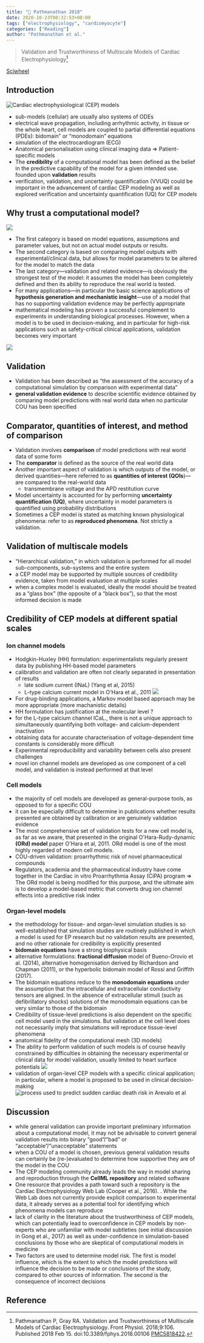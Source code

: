 ```yaml
---
title: "📒 Pathmanathan 2018"
date: 2020-10-23T00:32:53+08:00
tags: ["electrophysiology", "cardiomyocyte"]
categories: ["Reading"]
author: "Pathmanathan et al."
---
```


> Validation and Trustworthiness of Multiscale Models of Cardiac Electrophysiology[^Pathmanathan2018]

[Sciwheel](https://sciwheel.com/work/#/items/5042147)

<!--more-->

## Introduction
![](https://www.frontiersin.org/files/Articles/325032/fphys-09-00106-HTML/image_m/fphys-09-00106-g001.jpg "Cardiac electrophysiological (CEP) models")
* sub-models (cellular) are usually also systems of ODEs
* electrical wave propagation, including arrhythmic activity, in tissue or the whole heart, cell models are coupled to partial differential equations (PDEs): bidomain” or “monodomain” equations
* simulation of the electrocardiogram (ECG)
* Anatomical personalisation using clinical imaging data => Patient-specific models
* The **credibility** of a computational model has been defined as the belief in the predictive capability of the model for a given intended use. founded upon **validation** results
*  verification, validation, and uncertainty quantification (VVUQ) could be important in the advancement of cardiac CEP modeling as well as explored verification and uncertainty quantification (UQ) for CEP models

## Why trust a computational model?
![](https://www.frontiersin.org/files/Articles/325032/fphys-09-00106-HTML/image_m/fphys-09-00106-g002.jpg)
* The first category is based on model equations, assumptions and parameter values, but not on actual model outputs or results.
* The second category is based on comparing model outputs with experimental/clinical data, but allows for model parameters to be altered for the model to match the data
* The last category—validation and related evidence—is obviously the strongest test of the model: it assumes the model has been completely defined and then its ability to reproduce the real world is tested.
* For many applications—in particular the basic science applications of **hypothesis generation and mechanistic insight**—use of a model that has no supporting validation evidence may be perfectly appropriate
* mathematical modeling has proven a successful complement to experiments in understanding biological processes. However, when a model is to be used in decision-making, and in particular for high-risk applications such as safety-critical clinical applications, validation becomes very important

![](https://www.frontiersin.org/files/Articles/325032/fphys-09-00106-HTML/image_m/fphys-09-00106-t001.jpg)

## Validation
* Validation has been described as “the assessment of the accuracy of a computational simulation by comparison with experimental data”
* **general validation evidence** to describe scientific evidence obtained by comparing model predictions with real world data when no particular COU has been specified

## Comparator, quantities of interest, and method of comparison
* Validation involves **comparison** of model predictions with real world data of some form
* The **comparator** is defined as the source of the real world data
* Another important aspect of validation is which outputs of the model, or derived quantities—here referred to as **quantities of interest (QOIs**)—are compared to the real-world data
    * transmembrane voltage and the APD restitution curve
* Model uncertainty is accounted for by performing **uncertainty quantification (UQ)**, where uncertainty in model parameters is quantified using probability distributions
* Sometimes a CEP model is stated as matching known physiological phenomena: refer to as **reproduced phenomena**. Not strictly a validation.

## Validation of multiscale models
* “Hierarchical validation,” in which validation is performed for all model sub-components, sub-systems and the entire system
* a CEP model may be supported by multiple sources of credibility evidence, taken from model evaluation at multiple scales
* when a complex model is evaluated, ideally the model should be treated as a “glass box” (the opposite of a “black box”), so that the most informed decision is made

## Credibility of CEP models at different spatial scales
### Ion channel models
* Hodgkin-Huxley (HH) formulation: experimentalists regularly present data by publishing HH-based model parameters
* calibration and validation are often not clearly separated in presentation of results
    * late sodium current (INaL) (Yang et al, 2015)
    * L-type calcium current model in O'Hara et al., 2011
    ![](https://www.frontiersin.org/files/Articles/325032/fphys-09-00106-HTML/image_m/fphys-09-00106-g003.jpg)
* For drug-binding applications, a Markov model based approach may be more appropriate (more machanistic details)
* HH formulation has justification at the molecular level ?
* for the L-type calcium channel ICaL., there is not a unique approach to simultaneously quantifying both voltage- and calcium-dependent inactivation
* obtaining data for accurate characterisation of voltage-dependent time constants is considerably more difficult
* Experimental reproducibility and variability between cells also present challenges
* novel ion channel models are developed as one component of a cell model, and validation is instead performed at that level

### Cell models
* the majority of cell models are developed as general-purpose tools, as opposed to for a specific COU
* it can be especially difficult to determine in publications whether results presented are obtained by calibration or are genuinely validation evidence
* The most comprehensive set of validation tests for a new cell model is, as far as we aware, that presented in the original O'Hara-Rudy-dynamic **(ORd) model** paper O'Hara et al, 2011. ORd model is one of the most highly regarded of modern cell models.
* COU-driven validation: proarrhythmic risk of novel pharmaceutical compounds
* Regulators, academia and the pharmaceutical industry have come together in the Cardiac in vitro Proarrhythmia Assay (CiPA) program =>  The ORd model is being modified for this purpose, and the ultimate aim is to develop a model-based metric that converts drug ion channel effects into a predictive risk index
### Organ-level models
* the methodology for tissue- and organ-level simulation studies is so well-established that simulation studies are routinely published in which a model is used for EP research but no validation results are presented, and no other rationale for credibility is explicitly presented
* **bidomain equations** have a strong biophysical basis
* alternative formulations: **fractional diffusion** model of Bueno-Orovio et al. (2014), alternative homogenisation derived by Richardson and Chapman (2011), or the hyperbolic bidomain model of Rossi and Griffith (2017).
* The bidomain equations reduce to the **monodomain equations** under the assumption that the intracellular and extracellular conductivity tensors are aligned. In the absence of extracellular stimuli (such as defibrillatory shocks) solutions of the monodomain equations can be very similar to those of the bidomain
* Credibility of tissue-level predictions is also dependent on the specific cell model used in the simulations. But validation at the cell level does not necessarily imply that simulations will reproduce tissue-level phenomena
* anatomical fidelity of the computational mesh (3D models)
* The ability to perform validation of such models is of course heavily constrained by difficulties in obtaining the necessary experimental or clinical data for model validation, usually limited to heart surface potentials
![](https://www.frontiersin.org/files/Articles/325032/fphys-09-00106-HTML/image_m/fphys-09-00106-g004.jpg)
* validation of organ-level CEP models with a specific clinical application; in particular, where a model is proposed to be used in clinical decision-making
![](https://www.frontiersin.org/files/Articles/325032/fphys-09-00106-HTML/image_m/fphys-09-00106-g005.jpg "process used to predict sudden cardiac death risk in Arevalo et al")

## Discussion
* while general validation can provide important preliminary information about a computational model, it may not be advisable to convert general validation results into binary “good”/“bad” or “acceptable”/“unacceptable” statements
* when a COU of a model is chosen, previous general validation results can certainly be (re-)evaluated to determine how supportive they are of the model in the COU
* The CEP modeling community already leads the way in model sharing and reproduction through the **CellML repository** and related software
* One resource that provides a path toward such a repository is the Cardiac Electrophysiology Web Lab (Cooper et al., 2016). . While the Web Lab does not currently provide explicit comparison to experimental data, it already serves as a potential tool for identifying which phenomena models can reproduce
* lack of clarity in the literature about the trustworthiness of CEP models, which can potentially lead to overconfidence in CEP models by non-experts who are unfamiliar with model subtleties (see initial discussion in Gong et al., 2017) as well as under-confidence in simulation-based conclusions by those who are skeptical of computational models in medicine
* Two factors are used to determine model risk. The first is model influence, which is the extent to which the model predictions will influence the decision to be made or conclusions of the study, compared to other sources of information. The second is the consequence of incorrect decisions
## Reference
[^Pathmanathan2018]: Pathmanathan P, Gray RA. Validation and Trustworthiness of Multiscale Models of Cardiac Electrophysiology. Front Physiol. 2018;9:106. Published 2018 Feb 15. doi:10.3389/fphys.2018.00106 [PMC5818422](https://www.ncbi.nlm.nih.gov/pmc/articles/PMC5818422/).
